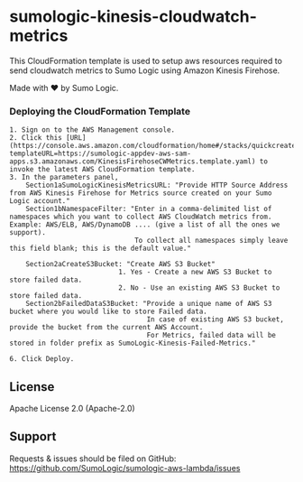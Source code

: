 # sumologic-kinesis-cloudwatch-metrics

This CloudFormation template is used to setup aws resources required to send cloudwatch metrics to Sumo Logic using Amazon Kinesis Firehose.

Made with ❤️ by Sumo Logic.

### Deploying the CloudFormation Template

    1. Sign on to the AWS Management console.
    2. Click this [URL](https://console.aws.amazon.com/cloudformation/home#/stacks/quickcreate?templateURL=https://sumologic-appdev-aws-sam-apps.s3.amazonaws.com/KinesisFirehoseCWMetrics.template.yaml) to invoke the latest AWS CloudFormation template.
    3. In the parameters panel,
        Section1aSumoLogicKinesisMetricsURL: "Provide HTTP Source Address from AWS Kinesis Firehose for Metrics source created on your Sumo Logic account."
        Section1bNamespaceFilter: "Enter in a comma-delimited list of namespaces which you want to collect AWS CloudWatch metrics from. Example: AWS/ELB, AWS/DynamoDB .... (give a list of all the ones we support). 
                                   To collect all namespaces simply leave this field blank; this is the default value."

        Section2aCreateS3Bucket: "Create AWS S3 Bucket"
                               1. Yes - Create a new AWS S3 Bucket to store failed data.
                               2. No - Use an existing AWS S3 Bucket to store failed data.
        Section2bFailedDataS3Bucket: "Provide a unique name of AWS S3 bucket where you would like to store Failed data.
                                      In case of existing AWS S3 bucket, provide the bucket from the current AWS Account. 
                                      For Metrics, failed data will be stored in folder prefix as SumoLogic-Kinesis-Failed-Metrics."         
                       
    6. Click Deploy.

## License

Apache License 2.0 (Apache-2.0)

## Support
Requests & issues should be filed on GitHub: https://github.com/SumoLogic/sumologic-aws-lambda/issues

